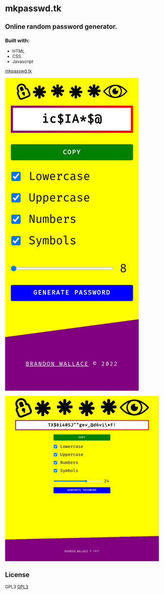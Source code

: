 # mkpasswd.tk

## Online random password generator.

### Built with:

* HTML
* CSS
* Javascript

[mkpasswd.tk](https://mkpasswd.tk)

![screenshot1](screenshot1.png)

![screenshot2](screenshot2.png)


## License

GPL3 
[GPL3](https://choosealicense.com/licenses/gpl-3.0/)
